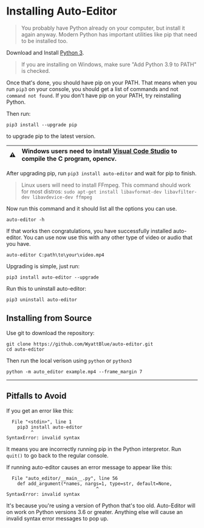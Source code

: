 # Installing Auto-Editor

> You probably have Python already on your computer, but install it again anyway. Modern Python has important utilities like pip that need to be installed too.

Download and Install [Python 3](https://www.python.org/downloads/).

> If you are installing on Windows, make sure "Add Python 3.9 to PATH" is checked.

Once that's done, you should have pip on your PATH. That means when you run `pip3` on your console, you should get a list of commands and not `command not found`. If you don't have pip on your PATH, try reinstalling Python.

Then run:
```
pip3 install --upgrade pip
```

to upgrade pip to the latest version.

:warning: | Windows users need to install [Visual Code Studio](https://visualstudio.microsoft.com/vs/features/cplusplus/) to compile the C program, opencv.
:---: | :---

After upgrading pip, run `pip3 install auto-editor` and wait for pip to finish.

> Linux users will need to install FFmpeg. This command should work for most distros: `sudo apt-get install libavformat-dev libavfilter-dev libavdevice-dev ffmpeg`

Now run this command and it should list all the options you can use.

```
auto-editor -h
```

If that works then congratulations, you have successfully installed auto-editor. You can use now use this with any other type of video or audio that you have.

```
auto-editor C:path\to\your\video.mp4
```

Upgrading is simple, just run:
```
pip3 install auto-editor --upgrade
```

Run this to uninstall auto-editor:
```
pip3 uninstall auto-editor
```


## Installing from Source

Use git to download the repository:

```terminal
git clone https://github.com/WyattBlue/auto-editor.git
cd auto-editor
```

Then run the local verison using `python` or `python3`
```
python -m auto_editor example.mp4 --frame_margin 7
```

----

## Pitfalls to Avoid

If you get an error like this:
```
  File "<stdin>", line 1
    pip3 install auto-editor
         ^
SyntaxError: invalid syntax
```

It means you are incorrectly running pip in the Python interpretor. Run `quit()` to go back to the regular console.


If running auto-editor causes an error message to appear like this:
```
  File "auto_editor/__main__.py", line 56
    def add_argument(*names, nargs=1, type=str, default=None,
                                 ^
SyntaxError: invalid syntax
```
It's because you're using a version of Python that's too old. Auto-Editor will on work on Python versions 3.6 or greater. Anything else will cause an invalid syntax error messages to pop up.
